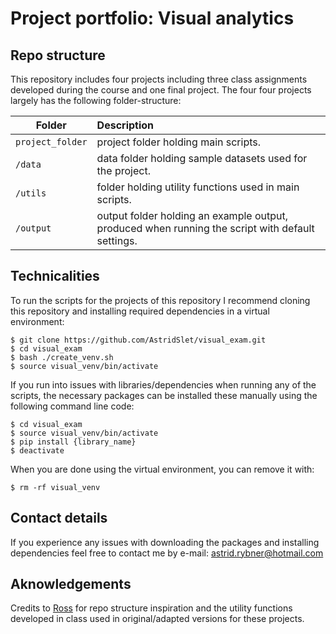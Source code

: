 # Project portfolio: Visual analytics

## Repo structure

This repository includes four projects including three class assignments developed during the course and one final project. The four four projects largely has the following folder-structure:

| Folder | Description|
|--------|:-----------|
```project_folder``` | project folder holding main scripts. 
```/data```| data folder holding sample datasets used for the project.
```/utils```| folder holding utility functions used in main scripts.
```/output``` | output folder holding an example output, produced when running the script with default settings.


## Technicalities

To run the scripts for the projects of this repository I recommend cloning this repository and installing required dependencies in a virtual environment:

```
$ git clone https://github.com/AstridSlet/visual_exam.git
$ cd visual_exam
$ bash ./create_venv.sh
$ source visual_venv/bin/activate
```

If you run into issues with libraries/dependencies when running any of the scripts, the necessary packages can be installed these manually using the following command line code:

```
$ cd visual_exam
$ source visual_venv/bin/activate
$ pip install {library_name}
$ deactivate
```

When you are done using the virtual environment, you can remove it with: 

```
$ rm -rf visual_venv
```

## Contact details
If you experience any issues with downloading the packages and installing dependencies feel free to contact me by e-mail: astrid.rybner@hotmail.com


## Aknowledgements
Credits to [Ross](https://pure.au.dk/portal/en/persons/ross-deans-kristensenmclachlan(29ad140e-0785-4e07-bdc1-8af12f15856c).html) for repo structure inspiration and the utility functions developed in class used in original/adapted versions for these projects.  


